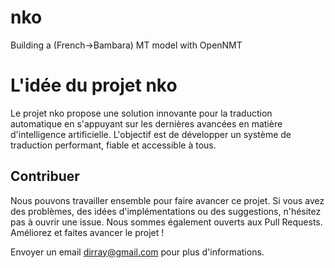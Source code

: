 # nko
Building a (French->Bambara) MT model with OpenNMT

# L'idée du projet nko
Le projet nko propose une solution innovante pour la traduction automatique en s'appuyant sur les dernières avancées en matière d'intelligence artificielle. 
L'objectif est de développer un système de traduction performant, fiable et accessible à tous.


## Contribuer
Nous pouvons travailler ensemble pour faire avancer ce projet. Si vous avez des problèmes, des idées d'implémentations ou des suggestions, n'hésitez pas à ouvrir une issue. Nous sommes également ouverts aux Pull Requests. Améliorez et faites avancer le projet !

Envoyer un email dirray@gmail.com pour plus d'informations.


